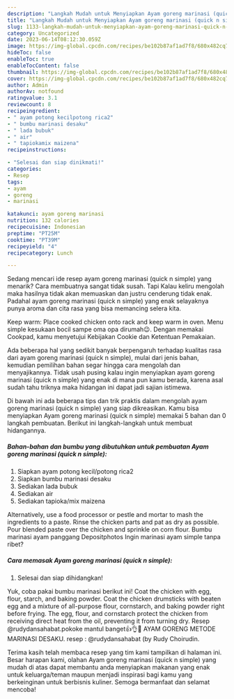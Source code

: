 ```yaml
---
description: "Langkah Mudah untuk Menyiapkan Ayam goreng marinasi (quick n simple) yang Lezat"
title: "Langkah Mudah untuk Menyiapkan Ayam goreng marinasi (quick n simple) yang Lezat"
slug: 1133-langkah-mudah-untuk-menyiapkan-ayam-goreng-marinasi-quick-n-simple-yang-lezat
category: Uncategorized
date: 2023-06-14T08:12:30.059Z
image: https://img-global.cpcdn.com/recipes/be102b87af1ad7f8/680x482cq70/ayam-goreng-marinasi-quick-n-simple-foto-resep-utama.jpg
hideToc: false
enableToc: true
enableTocContent: false
thumbnail: https://img-global.cpcdn.com/recipes/be102b87af1ad7f8/680x482cq70/ayam-goreng-marinasi-quick-n-simple-foto-resep-utama.jpg
cover: https://img-global.cpcdn.com/recipes/be102b87af1ad7f8/680x482cq70/ayam-goreng-marinasi-quick-n-simple-foto-resep-utama.jpg
author: Admin
authorAv: notfound
ratingvalue: 3.1
reviewcount: 8
recipeingredient:
- " ayam potong kecilpotong rica2"
- " bumbu marinasi desaku"
- " lada bubuk"
- " air"
- " tapiokamix maizena"
recipeinstructions:

- "Selesai dan siap dinikmati!"
categories:
- Resep
tags:
- ayam
- goreng
- marinasi

katakunci: ayam goreng marinasi 
nutrition: 132 calories
recipecuisine: Indonesian
preptime: "PT25M"
cooktime: "PT39M"
recipeyield: "4"
recipecategory: Lunch

---
```



Sedang mencari ide resep ayam goreng marinasi (quick n simple) yang menarik? Cara membuatnya sangat tidak susah. Tapi Kalau keliru mengolah maka hasilnya tidak akan memuaskan dan justru cenderung tidak enak. Padahal ayam goreng marinasi (quick n simple) yang enak selayaknya punya aroma dan cita rasa yang bisa memancing selera kita.


Keep warm: Place cooked chicken onto rack and keep warm in oven. Menu simple kesukaan bocil sampe oma opa dirumah😉. Dengan memakai Cookpad, kamu menyetujui Kebijakan Cookie dan Ketentuan Pemakaian.

Ada beberapa hal yang sedikit banyak berpengaruh terhadap kualitas rasa dari ayam goreng marinasi (quick n simple), mulai dari jenis bahan, kemudian pemilihan bahan segar hingga cara mengolah dan menyajikannya. Tidak usah pusing kalau ingin menyiapkan ayam goreng marinasi (quick n simple) yang enak di mana pun kamu berada, karena asal sudah tahu triknya maka hidangan ini dapat jadi sajian istimewa.


Di bawah ini ada beberapa tips dan trik praktis dalam mengolah ayam goreng marinasi (quick n simple) yang siap dikreasikan. Kamu bisa menyiapkan Ayam goreng marinasi (quick n simple) memakai 5 bahan dan 0 langkah pembuatan. Berikut ini langkah-langkah untuk membuat hidangannya.

<!--inarticleads1-->

##### Bahan-bahan dan bumbu yang dibutuhkan untuk pembuatan Ayam goreng marinasi (quick n simple):

1. Siapkan  ayam potong kecil/potong rica2
1. Siapkan  bumbu marinasi desaku
1. Sediakan  lada bubuk
1. Sediakan  air
1. Sediakan  tapioka/mix maizena


Alternatively, use a food processor or pestle and mortar to mash the ingredients to a paste. Rinse the chicken parts and pat as dry as possible. Pour blended paste over the chicken and sprinkle on corn flour. Bumbu marinasi ayam panggang Depositphotos Ingin marinasi ayam simple tanpa ribet? 

<!--inarticleads2-->

##### Cara memasak Ayam goreng marinasi (quick n simple):


1. Selesai dan siap dihidangkan!

Yuk, coba pakai bumbu marinasi berikut ini! Coat the chicken with egg, flour, starch, and baking powder. Coat the chicken drumsticks with beaten egg and a mixture of all-purpose flour, cornstarch, and baking powder right before frying. The egg, flour, and cornstarch protect the chicken from receiving direct heat from the oil, preventing it from turning dry. Resep @rudydansahabat.pokoke mantul banget👍👌🤤 AYAM GORENG METODE MARINASI DESAKU. resep : @rudydansahabat (by Rudy Choirudin. 

Terima kasih telah membaca resep yang tim kami tampilkan di halaman ini. Besar harapan kami, olahan Ayam goreng marinasi (quick n simple) yang mudah di atas dapat membantu anda menyiapkan makanan yang enak untuk keluarga/teman maupun menjadi inspirasi bagi kamu yang berkeinginan untuk berbisnis kuliner. Semoga bermanfaat dan selamat mencoba!
